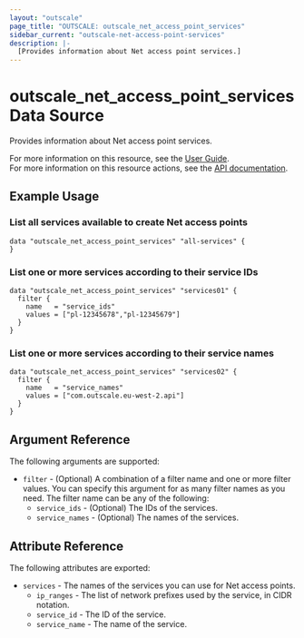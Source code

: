 ```yaml
---
layout: "outscale"
page_title: "OUTSCALE: outscale_net_access_point_services"
sidebar_current: "outscale-net-access-point-services"
description: |-
  [Provides information about Net access point services.]
---
```


# outscale_net_access_point_services Data Source

Provides information about Net access point services.

For more information on this resource, see the [User Guide](https://docs.outscale.com/en/userguide/About-VPC-Endpoints.html).  
For more information on this resource actions, see the [API documentation](https://docs.outscale.com/api#3ds-outscale-api-netaccesspoint).

## Example Usage

### List all services available to create Net access points

```hcl
data "outscale_net_access_point_services" "all-services" { 
}
```

### List one or more services according to their service IDs

```hcl
data "outscale_net_access_point_services" "services01" {
  filter {
    name   = "service_ids"
    values = ["pl-12345678","pl-12345679"]
  }
}
```

### List one or more services according to their service names

```hcl
data "outscale_net_access_point_services" "services02" {
  filter {
    name   = "service_names"
    values = ["com.outscale.eu-west-2.api"]
  }
}
```

## Argument Reference

The following arguments are supported:

* `filter` - (Optional) A combination of a filter name and one or more filter values. You can specify this argument for as many filter names as you need. The filter name can be any of the following:
    * `service_ids` - (Optional) The IDs of the services.
    * `service_names` - (Optional) The names of the services.

## Attribute Reference

The following attributes are exported:

* `services` - The names of the services you can use for Net access points.
    * `ip_ranges` - The list of network prefixes used by the service, in CIDR notation.
    * `service_id` - The ID of the service.
    * `service_name` - The name of the service.
